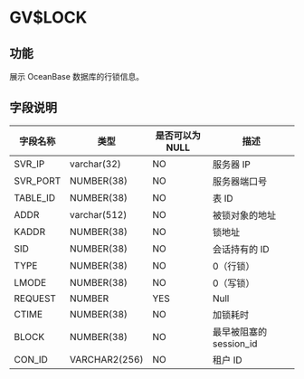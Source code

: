 GV$LOCK 
============================



功能 
-----------

展示 OceanBase 数据库的行锁信息。

字段说明 
-------------



| **字段名称** |    **类型**     | **是否可以为 NULL** |      **描述**       |
|----------|---------------|----------------|-------------------|
| SVR_IP   | varchar(32)   | NO             | 服务器 IP            |
| SVR_PORT | NUMBER(38)    | NO             | 服务器端口号            |
| TABLE_ID | NUMBER(38)    | NO             | 表 ID              |
| ADDR     | varchar(512)  | NO             | 被锁对象的地址           |
| KADDR    | NUMBER(38)    | NO             | 锁地址               |
| SID      | NUMBER(38)    | NO             | 会话持有的 ID          |
| TYPE     | NUMBER(38)    | NO             | 0（行锁）             |
| LMODE    | NUMBER(38)    | NO             | 0（写锁）             |
| REQUEST  | NUMBER        | YES            | Null              |
| CTIME    | NUMBER(38)    | NO             | 加锁耗时              |
| BLOCK    | NUMBER(38)    | NO             | 最早被阻塞的 session_id |
| CON_ID   | VARCHAR2(256) | NO             | 租户 ID             |


